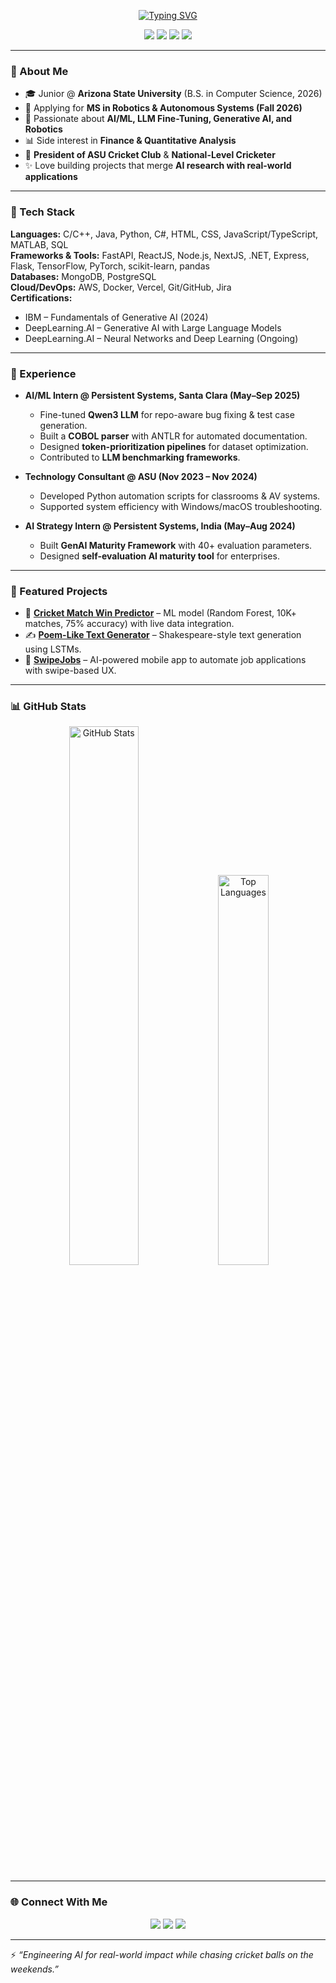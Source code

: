 <p align="center">
  <a href="https://github.com/AadiPathak23">
    <img src="https://readme-typing-svg.herokuapp.com?font=Orbitron&size=32&duration=3000&pause=1000&color=76B900&center=true&vCenter=true&width=650&lines=🤖+Hey%2C+I'm+Aadi+Pathak;AI%2FML+Engineer+in+the+Making;Robotics+%26+LLM+Fine-Tuning;National+Level+Cricketer+🏏" alt="Typing SVG" />
  </a>
</p>


<p align="center">
  <img src="https://img.shields.io/badge/Artificial%20Intelligence-%2300C7B7.svg?&style=for-the-badge&logo=TensorFlow&logoColor=white"/>
  <img src="https://img.shields.io/badge/Robotics-%2376B900.svg?&style=for-the-badge&logo=ROS&logoColor=white"/>
  <img src="https://img.shields.io/badge/Machine%20Learning-%23FF6F00.svg?&style=for-the-badge&logo=PyTorch&logoColor=white"/>
  <img src="https://img.shields.io/badge/Cricket-%23FF4500.svg?&style=for-the-badge&logo=cricket&logoColor=white"/>
</p>

---

### 🌟 About Me  
- 🎓 Junior @ **Arizona State University** (B.S. in Computer Science, 2026)  
- 🚀 Applying for **MS in Robotics & Autonomous Systems (Fall 2026)**  
- 🤖 Passionate about **AI/ML, LLM Fine-Tuning, Generative AI, and Robotics**  
- 📊 Side interest in **Finance & Quantitative Analysis**  
- 🏏 **President of ASU Cricket Club** & **National-Level Cricketer**  
- ✨ Love building projects that merge **AI research with real-world applications**  

---

### 🔧 Tech Stack  
**Languages:** C/C++, Java, Python, C#, HTML, CSS, JavaScript/TypeScript, MATLAB, SQL  
**Frameworks & Tools:** FastAPI, ReactJS, Node.js, NextJS, .NET, Express, Flask, TensorFlow, PyTorch, scikit-learn, pandas  
**Databases:** MongoDB, PostgreSQL  
**Cloud/DevOps:** AWS, Docker, Vercel, Git/GitHub, Jira  
**Certifications:**  
- IBM – Fundamentals of Generative AI (2024)  
- DeepLearning.AI – Generative AI with Large Language Models  
- DeepLearning.AI – Neural Networks and Deep Learning (Ongoing)  

---

### 💼 Experience  
- **AI/ML Intern @ Persistent Systems, Santa Clara (May–Sep 2025)**  
   - Fine-tuned **Qwen3 LLM** for repo-aware bug fixing & test case generation.  
   - Built a **COBOL parser** with ANTLR for automated documentation.  
   - Designed **token-prioritization pipelines** for dataset optimization.  
   - Contributed to **LLM benchmarking frameworks**.  

- **Technology Consultant @ ASU (Nov 2023 – Nov 2024)**  
   - Developed Python automation scripts for classrooms & AV systems.  
   - Supported system efficiency with Windows/macOS troubleshooting.  

- **AI Strategy Intern @ Persistent Systems, India (May–Aug 2024)**  
   - Built **GenAI Maturity Framework** with 40+ evaluation parameters.  
   - Designed **self-evaluation AI maturity tool** for enterprises.  

---

### 🚀 Featured Projects  
- 🏏 [**Cricket Match Win Predictor**](https://github.com/AadiPathak23/Cricket-Win-Predictor) – ML model (Random Forest, 10K+ matches, 75% accuracy) with live data integration.  
- ✍️ [**Poem-Like Text Generator**](https://github.com/AadiPathak23/Poem-generator) – Shakespeare-style text generation using LSTMs.  
- 💼 [**SwipeJobs**](https://github.com/AadiPathak23/SwipeJobs-) – AI-powered mobile app to automate job applications with swipe-based UX.  

---

### 📊 GitHub Stats  
<p align="center">
  <img src="https://github-readme-stats.vercel.app/api?username=AadiPathak23&show_icons=true&theme=radical" alt="GitHub Stats" width="47%"/>
  <img src="https://github-readme-stats.vercel.app/api/top-langs/?username=AadiPathak23&layout=compact&theme=radical" alt="Top Languages" width="40%"/>
</p>

---

### 🌐 Connect With Me  
<p align="center">
  <a href="https://www.linkedin.com/in/aadipathak/"><img src="https://img.shields.io/badge/-LinkedIn-blue?style=for-the-badge&logo=Linkedin"/></a>
  <a href="mailto:apatha29@asu.edu"><img src="https://img.shields.io/badge/-Email-red?style=for-the-badge&logo=gmail&logoColor=white"/></a>
  <a href="https://github.com/AadiPathak23"><img src="https://img.shields.io/badge/-GitHub-black?style=for-the-badge&logo=github"/></a>
</p>

---

⚡ *“Engineering AI for real-world impact while chasing cricket balls on the weekends.”*
